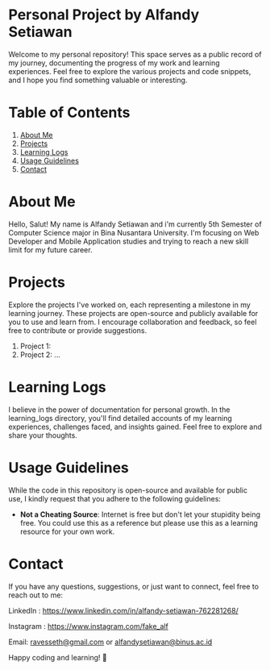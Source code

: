 # Personal Project by Alfandy Setiawan

Welcome to my personal repository! This space serves as a public record of my journey, documenting the progress of my work and learning experiences. Feel free to explore the various projects and code snippets, and I hope you find something valuable or interesting.

# Table of Contents
1. [About Me](#about-me)
2. [Projects](#projects)
3. [Learning Logs](#learning-logs)
4. [Usage Guidelines](#usage-guidelines)
5. [Contact](#contact)

# <a name="about-me"></a>About Me
Hello, Salut! My name is Alfandy Setiawan and i'm currently 5th Semester of Computer Science major in Bina Nusantara University. I'm focusing on Web Developer and Mobile Application studies and trying to reach a new skill limit for my future career.

# <a name="projects"></a> Projects   
Explore the projects I've worked on, each representing a milestone in my learning journey. These projects are open-source and publicly available for you to use and learn from. I encourage collaboration and feedback, so feel free to contribute or provide suggestions.

1. Project 1: 
2. Project 2: 
...

# <a name="learning-logs"></a> Learning Logs
I believe in the power of documentation for personal growth. In the learning_logs directory, you'll find detailed accounts of my learning experiences, challenges faced, and insights gained. Feel free to explore and share your thoughts.

# <a name="usage-guidelines"></a> Usage Guidelines
While the code in this repository is open-source and available for public use, I kindly request that you adhere to the following guidelines:

* **Not a Cheating Source**: Internet is free but don't let your stupidity being free. You could use this as a reference but please use this as a learning resource for your own work.


# <a name="contact"></a> Contact
If you have any questions, suggestions, or just want to connect, feel free to reach out to me:

LinkedIn : https://www.linkedin.com/in/alfandy-setiawan-762281268/ 

Instagram : https://www.instagram.com/fake_alf

Email: ravesseth@gmail.com or alfandysetiawan@binus.ac.id

Happy coding and learning! 🚀



